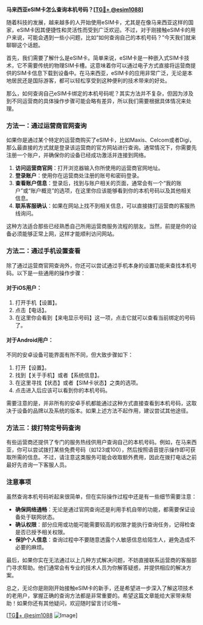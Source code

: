 **马来西亚eSIM卡怎么查询本机号码？[[TG💪+ @esim1088](https://t.me/s/esim1088)]**

随着科技的发展，越来越多的人开始使用eSIM卡，尤其是在像马来西亚这样的国家，eSIM卡因其便捷性和灵活性而受到广泛欢迎。不过，对于刚接触eSIM卡的用户来说，可能会遇到一些小问题，比如“如何查询自己的本机号码？”今天我们就来聊聊这个话题。

首先，我们需要了解什么是eSIM卡。简单来说，eSIM卡是一种嵌入式SIM卡技术，它不需要传统的物理SIM卡槽。这意味着你可以通过电子方式直接将运营商提供的SIM卡信息下载到设备中。在马来西亚，eSIM卡的应用非常广泛，无论是本地居民还是国际游客，都可以轻松享受到这种便利的技术带来的好处。

那么，如何查询自己eSIM卡绑定的本机号码呢？其实方法并不复杂，但因为涉及到不同运营商的具体操作步骤可能会略有差异，所以我们需要根据具体情况来处理。

### 方法一：通过运营商官网查询

如果你是通过某个特定的运营商购买了eSIM卡，比如Maxis、Celcom或者Digi，那么最直接的方式就是登录该运营商的官方网站进行查询。通常情况下，你需要先注册一个账户，并确保你的设备已经成功激活并连接到网络。

1. **访问运营商官网**：打开浏览器输入你所使用的运营商官网地址。
2. **登录账户**：使用你在运营商处注册的账号和密码登录。
3. **查看账户信息**：登录后，找到与账户相关的页面，通常会有一个“我的账户”或“账户概览”的选项，在这里你应该能够看到你的本机号码以及其他相关信息。
4. **联系客服确认**：如果在网站上找不到相关信息，可以直接拨打运营商的客服热线询问。

这种方法适合那些已经熟悉自己所用运营商服务流程的朋友。当然，前提是你的设备必须能够正常上网，这样才能顺利访问网站。

### 方法二：通过手机设置查看

除了通过运营商官网查询外，你还可以尝试通过手机本身的设置功能来查找本机号码。以下是一些通用的操作步骤：

#### 对于iOS用户：
1. 打开手机【设置】。
2. 点击【电话】。
3. 在这里你会看到【来电显示号码】这一项，点击它就可以查看当前绑定的号码了。

#### 对于Android用户：
不同的安卓设备可能界面有所不同，但大致步骤如下：
1. 打开【设置】。
2. 找到【关于手机】或者【系统信息】。
3. 在这里寻找【状态】或者【SIM卡状态】之类的选项。
4. 点击进入后应该可以看到你的本机号码。

需要注意的是，并非所有的安卓手机都能通过这种方式直接查看到本机号码，这取决于设备的品牌以及系统的版本。如果上述方法不起作用，建议尝试其他途径。

### 方法三：拨打特定号码查询

有些运营商还提供了专门的服务热线供用户查询自己的本机号码。例如，在马来西亚，你可以尝试拨打某些免费号码（如123或100），然后按照语音提示操作即可获取所需的信息。不过，请注意这类服务可能会收取额外费用，因此在拨打电话之前最好先咨询一下客服人员。

### 注意事项

虽然查询本机号码听起来很简单，但在实际操作过程中还是有一些细节需要注意：

- **确保网络通畅**：无论是通过官网查询还是利用手机自带的功能，都需要保证设备处于联网状态。
- **确认权限**：部分应用或功能可能需要较高的权限才能执行查询任务，记得检查是否已授予相关权限。
- **保护个人信息**：查询过程中不要随意透露个人敏感信息给陌生人，避免造成不必要的麻烦。

最后，如果你实在无法通过以上几种方式解决问题，不妨直接联系运营商的客服部门寻求帮助。他们通常会有专业的技术人员为你解答疑惑，并提供相应的解决方案。

总之，无论你是刚刚开始接触eSIM卡的新手，还是希望进一步深入了解这项技术的老用户，掌握正确的查询方法都是非常重要的。希望这篇文章能给大家带来帮助！如果你还有其他疑问，欢迎随时留言讨论哦~

[[TG💪+ @esim1088](https://t.me/s/esim1088) ![Image](https://i.postimg.cc/4NQfJmqS/Snipaste-2025-05-13-00-14-12.png)]